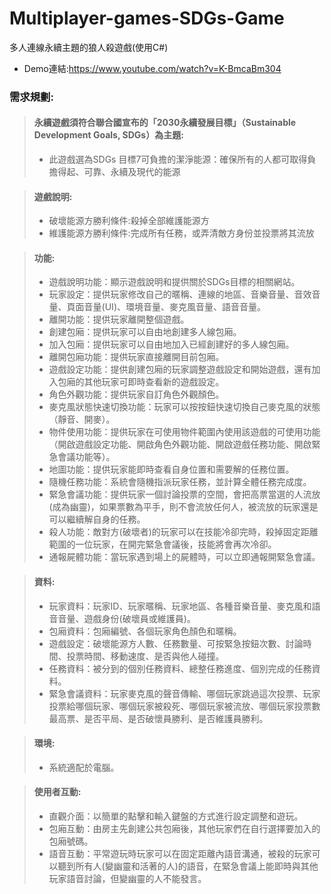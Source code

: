 # Multiplayer-games-SDGs-Game
多人連線永續主題的狼人殺遊戲(使用C#)

* Demo連結:<https://www.youtube.com/watch?v=K-BmcaBm304>

### 需求規劃:
>#### 永續遊戲須符合聯合國宣布的「2030永續發展目標」（Sustainable Development Goals, SDGs）為主題:
>*  此遊戲選為SDGs 目標7可負擔的潔淨能源：確保所有的人都可取得負擔得起、可靠、永續及現代的能源

>#### 遊戲說明:
>*  破壞能源方勝利條件:殺掉全部維護能源方
>*  維護能源方勝利條件:完成所有任務，或弄清敵方身份並投票將其流放

>#### 功能: 
>*  遊戲說明功能：顯示遊戲說明和提供關於SDGs目標的相關網站。 
>*  玩家設定：提供玩家修改自己的暱稱、連線的地區、音樂音量、音效音量、頁面音量(UI)、環境音量、麥克風音量、語音音量。 
>*  離開功能：提供玩家離開整個遊戲。 
>*  創建包廂：提供玩家可以自由地創建多人線包廂。 
>*  加入包廂：提供玩家可以自由地加入已經創建好的多人線包廂。 
>*  離開包廂功能：提供玩家直接離開目前包廂。 
>*  遊戲設定功能：提供創建包廂的玩家調整遊戲設定和開始遊戲，還有加入包廂的其他玩家可即時查看新的遊戲設定。 
>*  角色外觀功能：提供玩家自訂角色外觀顏色。 
>*  麥克風狀態快速切換功能：玩家可以按按鈕快速切換自己麥克風的狀態（靜音、開麥）。 
>*  物件使用功能：提供玩家在可使用物件範圍內使用該遊戲的可使用功能（開啟遊戲設定功能、開啟角色外觀功能、開啟遊戲任務功能、開啟緊急會議功能等）。 
>*  地圖功能：提供玩家能即時查看自身位置和需要解的任務位置。
>*  隨機任務功能：系統會隨機指派玩家任務，並計算全體任務完成度。
>*  緊急會議功能：提供玩家一個討論投票的空間，會把高票當選的人流放(成為幽靈)，如果票數為平手，則不會流放任何人，被流放的玩家還是可以繼續解自身的任務。
>*  殺人功能：敵對方(破壞者)的玩家可以在技能冷卻完時，殺掉固定距離範圍的一位玩家，在開完緊急會議後，技能將會再次冷卻。
>*  通報屍體功能：當玩家遇到場上的屍體時，可以立即通報開緊急會議。

>#### 資料: 
>*  玩家資料：玩家ID、玩家暱稱、玩家地區、各種音樂音量、麥克風和語音音量、遊戲身份(破壞員或維護員)。
>*  包廂資料：包廂編號、各個玩家角色顏色和暱稱。
>*  遊戲設定：破壞能源方人數、任務數量、可按緊急按鈕次數、討論時間、投票時間、移動速度、是否與他人碰撞。
>*  任務資料：被分到的個別任務資料、總整任務進度、個別完成的任務資料。
>*  緊急會議資料：玩家麥克風的聲音傳輸、哪個玩家跳過這次投票、玩家投票給哪個玩家、哪個玩家被殺死、哪個玩家被流放、哪個玩家投票數最高票、是否平局、是否破懷員勝利、是否維護員勝利。

>#### 環境:
>*  系統適配於電腦。

>#### 使用者互動:
>*  直觀介面：以簡單的點擊和輸入鍵盤的方式進行設定調整和遊玩。
>*  包廂互動：由房主先創建公共包廂後，其他玩家們在自行選擇要加入的包廂號碼。
>*  語音互動：平常遊玩時玩家可以在固定距離內語音溝通，被殺的玩家可以聽到所有人(變幽靈和活著的人)的語音，在緊急會議上能即時與其他玩家語音討論，但變幽靈的人不能發言。
